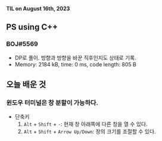 **TIL on August 16th, 2023**

## PS using C++
### BOJ#5569
* DP로 풀이. 방향과 방향을 바꾼 직후인지도 상태로 기록.
* Memory: 2184 kB, time: 0 ms, code length: 805 B


## 오늘 배운 것
### 윈도우 터미널은 창 분할이 가능하다.
* 단축키
  1. `Alt` + `Shift` + `-`: 현재 창 아래쪽에 다른 창을 열 수 있다.
  2. `Alt` + `Shift` + `Arrow Up/Down`: 창의 크기를 조절할 수 있다.
